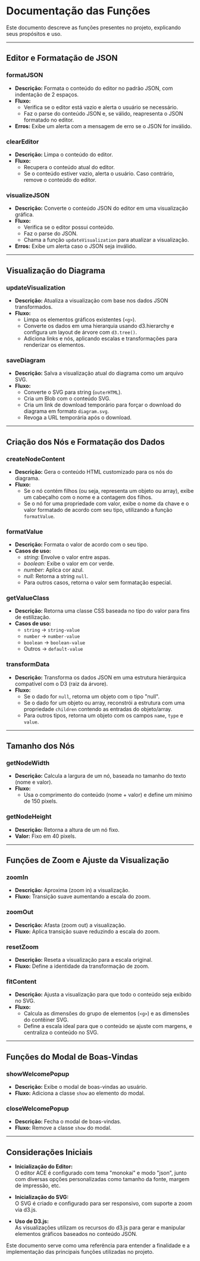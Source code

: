 # Documentação das Funções

Este documento descreve as funções presentes no projeto, explicando seus propósitos e uso.

---

## Editor e Formatação de JSON

### formatJSON
- **Descrição:** Formata o conteúdo do editor no padrão JSON, com indentação de 2 espaços.  
- **Fluxo:**  
  - Verifica se o editor está vazio e alerta o usuário se necessário.  
  - Faz o parse do conteúdo JSON e, se válido, reapresenta o JSON formatado no editor.
- **Erros:** Exibe um alerta com a mensagem de erro se o JSON for inválido.

### clearEditor
- **Descrição:** Limpa o conteúdo do editor.  
- **Fluxo:**  
  - Recupera o conteúdo atual do editor.  
  - Se o conteúdo estiver vazio, alerta o usuário. Caso contrário, remove o conteúdo do editor.

### visualizeJSON
- **Descrição:** Converte o conteúdo JSON do editor em uma visualização gráfica.  
- **Fluxo:**  
  - Verifica se o editor possui conteúdo.  
  - Faz o parse do JSON.  
  - Chama a função `updateVisualization` para atualizar a visualização.
- **Erros:** Exibe um alerta caso o JSON seja inválido.

---

## Visualização do Diagrama

### updateVisualization
- **Descrição:** Atualiza a visualização com base nos dados JSON transformados.
- **Fluxo:**  
  - Limpa os elementos gráficos existentes (`<g>`).  
  - Converte os dados em uma hierarquia usando d3.hierarchy e configura um layout de árvore com `d3.tree()`.
  - Adiciona links e nós, aplicando escalas e transformações para renderizar os elementos.
  
### saveDiagram
- **Descrição:** Salva a visualização atual do diagrama como um arquivo SVG.
- **Fluxo:**  
  - Converte o SVG para string (`outerHTML`).
  - Cria um Blob com o conteúdo SVG.
  - Cria um link de download temporário para forçar o download do diagrama em formato `diagram.svg`.
  - Revoga a URL temporária após o download.

---

## Criação dos Nós e Formatação dos Dados

### createNodeContent
- **Descrição:** Gera o conteúdo HTML customizado para os nós do diagrama.
- **Fluxo:**  
  - Se o nó contém filhos (ou seja, representa um objeto ou array), exibe um cabeçalho com o nome e a contagem dos filhos.
  - Se o nó for uma propriedade com valor, exibe o nome da chave e o valor formatado de acordo com seu tipo, utilizando a função `formatValue`.

### formatValue
- **Descrição:** Formata o valor de acordo com o seu tipo.
- **Casos de uso:**
  - *string:* Envolve o valor entre aspas.
  - *boolean:* Exibe o valor em cor verde.
  - *number:* Aplica cor azul.
  - *null:* Retorna a string `null`.
  - Para outros casos, retorna o valor sem formatação especial.

### getValueClass
- **Descrição:** Retorna uma classe CSS baseada no tipo do valor para fins de estilização.
- **Casos de uso:**
  - `string` → `string-value`
  - `number` → `number-value`
  - `boolean` → `boolean-value`
  - Outros → `default-value`

### transformData
- **Descrição:** Transforma os dados JSON em uma estrutura hierárquica compatível com o D3 (raiz da árvore).
- **Fluxo:**  
  - Se o dado for `null`, retorna um objeto com o tipo "null".  
  - Se o dado for um objeto ou array, reconstrói a estrutura com uma propriedade `children` contendo as entradas do objeto/array.
  - Para outros tipos, retorna um objeto com os campos `name`, `type` e `value`.

---

## Tamanho dos Nós

### getNodeWidth
- **Descrição:** Calcula a largura de um nó, baseada no tamanho do texto (nome e valor).
- **Fluxo:**  
  - Usa o comprimento do conteúdo (nome + valor) e define um mínimo de 150 pixels.

### getNodeHeight
- **Descrição:** Retorna a altura de um nó fixo.
- **Valor:** Fixo em 40 pixels.

---

## Funções de Zoom e Ajuste da Visualização

### zoomIn
- **Descrição:** Aproxima (zoom in) a visualização.
- **Fluxo:** Transição suave aumentando a escala do zoom.

### zoomOut
- **Descrição:** Afasta (zoom out) a visualização.
- **Fluxo:** Aplica transição suave reduzindo a escala do zoom.

### resetZoom
- **Descrição:** Reseta a visualização para a escala original.
- **Fluxo:** Define a identidade da transformação de zoom.

### fitContent
- **Descrição:** Ajusta a visualização para que todo o conteúdo seja exibido no SVG.
- **Fluxo:**  
  - Calcula as dimensões do grupo de elementos (`<g>`) e as dimensões do contêiner SVG.  
  - Define a escala ideal para que o conteúdo se ajuste com margens, e centraliza o conteúdo no SVG.

---

## Funções do Modal de Boas-Vindas

### showWelcomePopup
- **Descrição:** Exibe o modal de boas-vindas ao usuário.
- **Fluxo:** Adiciona a classe `show` ao elemento do modal.

### closeWelcomePopup
- **Descrição:** Fecha o modal de boas-vindas.
- **Fluxo:** Remove a classe `show` do modal.

---

## Considerações Iniciais

- **Inicialização do Editor:**  
  O editor ACE é configurado com tema "monokai" e modo "json", junto com diversas opções personalizadas como tamanho da fonte, margem de impressão, etc.

- **Inicialização do SVG:**  
  O SVG é criado e configurado para ser responsivo, com suporte a zoom via d3.js.

- **Uso de D3.js:**  
  As visualizações utilizam os recursos do d3.js para gerar e manipular elementos gráficos baseados no conteúdo JSON.

Este documento serve como uma referência para entender a finalidade e a implementação das principais funções utilizadas no projeto.
